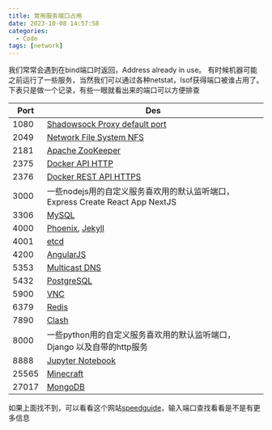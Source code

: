```yaml
---
title: 常用服务端口占用
date: 2023-10-08 14:57:58
categories:
  - Code
tags: [network]
---
```


我们常常会遇到在bind端口时返回，Address already in use。
有时候机器可能之前运行了一些服务，当然我们可以通过各种netstat，lsof获得端口被谁占用了。<!-- more -->
下表只是做一个记录，有些一眼就看出来的端口可以方便排查

| Port | Des |
| -- | -- |
| 1080 | [Shadowsock Proxy default port](https://github.com/shadowsocks/shadowsocks-windows/blob/8fafef7c5751809751d8eef361e3c39caef75261/Shadowsocks.Net/Settings/NetSettings.cs#L24C1-L24C1) |
| 2049 | [Network File System NFS](https://en.wikipedia.org/wiki/Network_File_System) |
| 2181 | [Apache ZooKeeper](https://zookeeper.apache.org/doc/r3.1.2/zookeeperStarted.html) |
| 2375 | [Docker API HTTP](https://www.docker.com/) |
| 2376 | [Docker REST API HTTPS](https://www.docker.com/) |
| 3000 | 一些nodejs用的自定义服务喜欢用的默认监听端口，Express Create React App NextJS |
| 3306 | [MySQL](https://www.mysql.com/) |
| 4000 | [Phoenix](https://github.com/phoenixframework/phoenix), [Jekyll](https://jekyllrb.com/) |
| 4001 | [etcd](https://etcd.io/) |
| 4200 | [AngularJS](https://angularjs.org/) |
| 5353 | [Multicast DNS](https://en.wikipedia.org/wiki/Multicast_DNS) |
| 5432 | [PostgreSQL](https://www.postgresql.org/) |
| 5900 | [VNC](https://www.realvnc.com/) |
| 6379 | [Redis](https://redis.io/) |
| 7890 | [Clash](https://github.com/Dreamacro/clash) |
| 8000 | 一些python用的自定义服务喜欢用的默认监听端口， Django   以及自带的http服务 |
| 8888 | [Jupyter Notebook](https://jupyter.org/) |
| 25565 | [Minecraft](https://www.minecraft.net/en-us/download) |
| 27017 | [MongoDB](https://www.mongodb.com/) |

如果上面找不到，可以看看这个网站[speedguide](https://www.speedguide.net/ports.php)，输入端口查找看看是不是有更多信息






